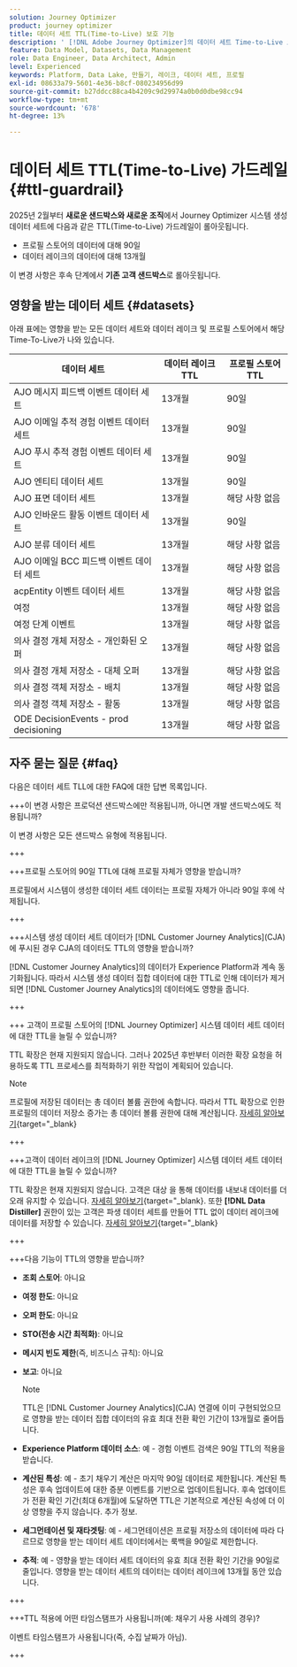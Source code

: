 ```yaml
---
solution: Journey Optimizer
product: journey optimizer
title: 데이터 세트 TTL(Time-to-Live) 보호 기능
description: ' [!DNL Adobe Journey Optimizer]의 데이터 세트 Time-to-Live 보호'
feature: Data Model, Datasets, Data Management
role: Data Engineer, Data Architect, Admin
level: Experienced
keywords: Platform, Data Lake, 만들기, 레이크, 데이터 세트, 프로필
exl-id: 08633a79-5601-4e36-b8cf-080234956d99
source-git-commit: b27ddcc88ca4b4209c9d29974a0b0d0dbe98cc94
workflow-type: tm+mt
source-wordcount: '678'
ht-degree: 13%

---
```


# 데이터 세트 TTL(Time-to-Live) 가드레일 {#ttl-guardrail}

2025년 2월부터 **새로운 샌드박스와 새로운 조직**&#x200B;에서 Journey Optimizer 시스템 생성 데이터 세트에 다음과 같은 TTL(Time-to-Live) 가드레일이 롤아웃됩니다.

* 프로필 스토어의 데이터에 대해 90일
* 데이터 레이크의 데이터에 대해 13개월

이 변경 사항은 후속 단계에서 **기존 고객 샌드박스**&#x200B;로 롤아웃됩니다.

## 영향을 받는 데이터 세트 {#datasets}

아래 표에는 영향을 받는 모든 데이터 세트와 데이터 레이크 및 프로필 스토어에서 해당 Time-To-Live가 나와 있습니다.

| 데이터 세트 | 데이터 레이크 TTL | 프로필 스토어 TTL |
|------|-----|-----|
| AJO 메시지 피드백 이벤트 데이터 세트 | 13개월 | 90일 |
| AJO 이메일 추적 경험 이벤트 데이터 세트 | 13개월 | 90일 |
| AJO 푸시 추적 경험 이벤트 데이터 세트 | 13개월 | 90일 |
| AJO 엔티티 데이터 세트 | 13개월 | 90일 |
| AJO 표면 데이터 세트 | 13개월 | 해당 사항 없음 |
| AJO 인바운드 활동 이벤트 데이터 세트 | 13개월 | 90일 |
| AJO 분류 데이터 세트 | 13개월 | 해당 사항 없음 |
| AJO 이메일 BCC 피드백 이벤트 데이터 세트 | 13개월 | 해당 사항 없음 |
| acpEntity 이벤트 데이터 세트 | 13개월 | 해당 사항 없음 |
| 여정 | 13개월 | 해당 사항 없음 |
| 여정 단계 이벤트 | 13개월 | 해당 사항 없음 |
| 의사 결정 개체 저장소 - 개인화된 오퍼 | 13개월 | 해당 사항 없음 |
| 의사 결정 개체 저장소 - 대체 오퍼 | 13개월 | 해당 사항 없음 |
| 의사 결정 객체 저장소 - 배치 | 13개월 | 해당 사항 없음 |
| 의사 결정 객체 저장소 - 활동 | 13개월 | 해당 사항 없음 |
| ODE DecisionEvents - prod decisioning | 13개월 | 해당 사항 없음 |

## 자주 묻는 질문 {#faq}

다음은 데이터 세트 TLL에 대한 FAQ에 대한 답변 목록입니다.

+++이 변경 사항은 프로덕션 샌드박스에만 적용됩니까, 아니면 개발 샌드박스에도 적용됩니까?

이 변경 사항은 모든 샌드박스 유형에 적용됩니다.

+++

+++프로필 스토어의 90일 TTL에 대해 프로필 자체가 영향을 받습니까?

프로필에서 시스템이 생성한 데이터 세트 데이터는 프로필 자체가 아니라 90일 후에 삭제됩니다.

+++

+++시스템 생성 데이터 세트 데이터가 [!DNL Customer Journey Analytics]&#x200B;(CJA)에 푸시된 경우 CJA의 데이터도 TTL의 영향을 받습니까?

[!DNL Customer Journey Analytics]의 데이터가 Experience Platform과 계속 동기화됩니다. 따라서 시스템 생성 데이터 집합 데이터에 대한 TTL로 인해 데이터가 제거되면 [!DNL Customer Journey Analytics]의 데이터에도 영향을 줍니다.

+++

+++ 고객이 프로필 스토어의 [!DNL Journey Optimizer] 시스템 데이터 세트 데이터에 대한 TTL을 늘릴 수 있습니까?

TTL 확장은 현재 지원되지 않습니다. 그러나 2025년 후반부터 이러한 확장 요청을 허용하도록 TTL 프로세스를 최적화하기 위한 작업이 계획되어 있습니다.

>[!NOTE]
>
>프로필에 저장된 데이터는 총 데이터 볼륨 권한에 속합니다. 따라서 TTL 확장으로 인한 프로필의 데이터 저장소 증가는 총 데이터 볼륨 권한에 대해 계산됩니다. [자세히 알아보기](https://experienceleague.adobe.com/docs/experience-platform/landing/license/total-data-volume.html){target=&quot;_blank}

+++

+++고객이 데이터 레이크의 [!DNL Journey Optimizer] 시스템 데이터 세트 데이터에 대한 TTL을 늘릴 수 있습니까?

TTL 확장은 현재 지원되지 않습니다. 고객은 대상 을 통해 데이터를 내보내 데이터를 더 오래 유지할 수 있습니다. [자세히 알아보기](https://experienceleague.adobe.com/docs/experience-platform/destinations/ui/activate/export-datasets.html){target=&quot;_blank}. 또한 **[!DNL Data Distiller]** 권한이 있는 고객은 파생 데이터 세트를 만들어 TTL 없이 데이터 레이크에 데이터를 저장할 수 있습니다. [자세히 알아보기](https://experienceleague.adobe.com/en/docs/experience-platform/query/data-distiller/derived-datasets/overview){target=&quot;_blank}

+++

+++다음 기능이 TTL의 영향을 받습니까?

* **조회 스토어**: 아니요
* **여정 한도**: 아니요
* **오퍼 한도**: 아니요
* **STO(전송 시간 최적화)**: 아니요
* **메시지 빈도 제한**(즉, 비즈니스 규칙): 아니요
* **보고**: 아니요

  >[!NOTE]
  >
  >TTL은 [!DNL Customer Journey Analytics]&#x200B;(CJA) 연결에 이미 구현되었으므로 영향을 받는 데이터 집합 데이터의 유효 최대 전환 확인 기간이 13개월로 줄어듭니다.

* **Experience Platform 데이터 소스**: 예 - 경험 이벤트 검색은 90일 TTL의 적용을 받습니다.
* **계산된 특성**: 예 - 초기 채우기 계산은 마지막 90일 데이터로 제한됩니다. 계산된 특성은 후속 업데이트에 대한 증분 이벤트를 기반으로 업데이트됩니다. 후속 업데이트가 전환 확인 기간(최대 6개월)에 도달하면 TTL은 기본적으로 계산된 속성에 더 이상 영향을 주지 않습니다. 추가 정보.
* **세그먼테이션 및 재타겟팅**: 예 - 세그먼테이션은 프로필 저장소의 데이터에 따라 다르므로 영향을 받는 데이터 세트 데이터에서는 룩백을 90일로 제한합니다.
* **추적**: 예 - 영향을 받는 데이터 세트 데이터의 유효 최대 전환 확인 기간을 90일로 줄입니다. 영향을 받는 데이터 세트의 데이터는 데이터 레이크에 13개월 동안 있습니다.

+++

+++TTL 적용에 어떤 타임스탬프가 사용됩니까(예: 채우기 사용 사례의 경우)?

이벤트 타임스탬프가 사용됩니다(즉, 수집 날짜가 아님).

+++
